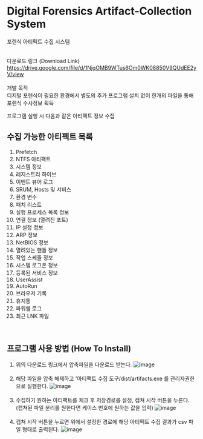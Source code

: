 # Digital Forensics Artifact-Collection System
포렌식 아티펙트 수집 시스템<br><br>

다운로드 링크 (Download Link)<br>
https://drive.google.com/file/d/1NjqOMB9WTus6Om0WK08850V9QUdEE2yV/view
<br>
<br>
개발 목적 <br>
디지털 포렌식이 필요한 환경에서 별도의 추가 프로그램 설치 없이 한개의 파일을 통해 포렌식 수사정보 획득
<br>

프로그램 실행 시 다음과 같은 아티펙트 정보 수집
<br>

## 수집 가능한 아티펙트 목록
1. Prefetch
2. NTFS 아티팩트
3. 시스템 정보
4. 레지스트리 하이브
5. 이벤트 뷰어 로그
6. SRUM, Hosts 및 서비스
7. 환경 변수
8. 패치 리스트
9. 실행 프로세스 목록 정보
10. 연결 정보 (열려진 포트)
11. IP 설정 정보
12. ARP 정보
13. NetBIOS 정보
14. 열려있는 핸들 정보
15. 작업 스케줄 정보
16. 시스템 로그온 정보
17. 등록된 서비스 정보
18. UserAssist
19. AutoRun
20. 브라우저 기록
21. 휴지통
22. 파워쉘 로그
23. 최근 LNK 파일

<br>

## 프로그램 사용 방법 (How To Install)
1. 위의 다운로드 링크에서 압축파일을 다운로드 받는다.
   ![image](https://github.com/DaeHOHoHOHo/OSS_Project/assets/112150244/6d290fb9-acef-4a68-99dd-2dff809a6663)
   <br><br>
2. 해당 파일을 압축 해제하고 '아티팩트 수집 도구/dist/artifacts.exe 를 관리자권한으로 실행한다.
   ![image](https://github.com/DaeHOHoHOHo/OSS_Project/assets/112150244/f4481a80-c5de-4e2a-a6e1-f44397e15afc)
   <br><br>
3. 수집하기 원하는 아티팩트를 체크 후 저장경로를 설정, 캡쳐 시작 버튼을 누른다. (캡쳐된 파일 분리를 원한다면 케이스 번호에 원하는 값을 입력)
   ![image](https://github.com/DaeHOHoHOHo/OSS_Project/assets/112150244/1cef6136-5f09-4c91-b71b-cb9024a4cd5a)
   <br><br>
4. 캡쳐 시작 버튼을 누르면 위에서 설정한 경로에 해당 아티팩트 수집 결과가 csv 파일 형태로 출력된다.
   ![image](https://github.com/DaeHOHoHOHo/OSS_Project/assets/112150244/0c8bfa13-e60b-466a-b6f5-ff3d2877b3f1)

